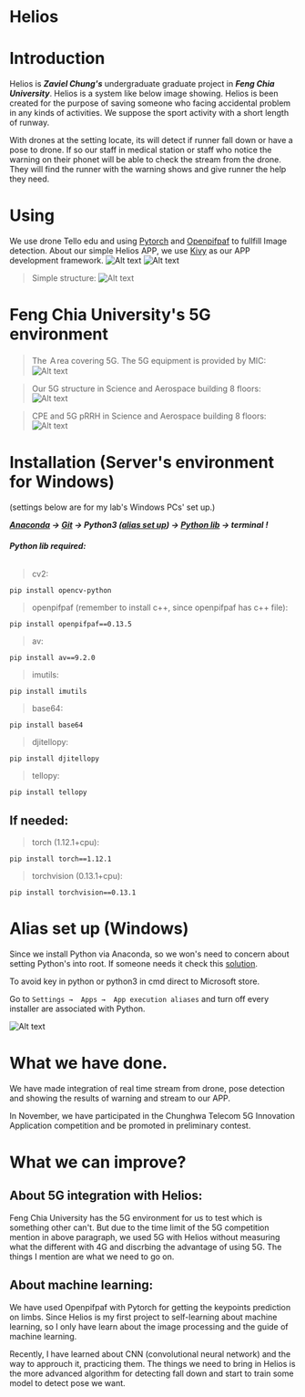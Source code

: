 # Helios 
# Introduction
Helios is ***Zaviel Chung's*** undergraduate graduate project in ***Feng Chia University***.
Helios is a system like below image showing. Helios is been created for the purpose of saving someone who facing accidental problem in any kinds of activities. We suppose the sport activity with a short length of runway. 

With drones at the setting locate, its will detect if runner fall down or have a pose to drone. If so our staff in medical station or staff who notice the warning on their phonet will be able to check the stream from the drone. They will find the runner with the warning shows and give runner the help they need. 
# Using
We use drone Tello edu and using [Pytorch](https://pytorch.org/) and [Openpifpaf](https://openpifpaf.github.io/intro.html) to fullfill Image detection. About our simple Helios APP, we use [Kivy](https://kivy.org/) as our APP development framework. 
![Alt text](screenshot/Helios_Structure.png)
![Alt text](screenshot/Helios_structureGIF.gif)
>Simple structure:
![Alt text](screenshot/simple_structure.png)
# Feng Chia University's 5G environment

>The Ａrea covering 5G. The 5G equipment is provided by MIC:
![Alt text](screenshot/FCU_ZoneOf5G.png)

>Our 5G structure in Science and Aerospace building 8 floors:
![Alt text](screenshot/FCU_5G_Structure.png)

>CPE and 5G pRRH in Science and Aerospace building 8 floors:
![Alt text](screenshot/SAB_8floors'_set.png)
# Installation (Server's environment for Windows)
(settings below are for my lab's Windows PCs' set up.)

***[Anaconda](https://docs.anaconda.com/anaconda/install/index.html) -> [Git](https://gitforwindows.org/
) -> Python3 ([alias set up](#alias-set-up-windows)) -> [Python lib](#python-lib-required) -> terminal !***

###### ***Python lib required:***
>cv2: 

    pip install opencv-python
     
>openpifpaf (remember to install c++, since openpifpaf has c++ file): 

    pip install openpifpaf==0.13.5
     
>av: 

    pip install av==9.2.0
     
>imutils: 

    pip install imutils

>base64: 

    pip install base64
    
>djitellopy: 

    pip install djitellopy
     
>tellopy: 

    pip install tellopy   

## If needed:
>torch (1.12.1+cpu):

    pip install torch==1.12.1 
    
>torchvision (0.13.1+cpu):

    pip install torchvision==0.13.1
     
# Alias set up (Windows)
Since we install Python via Anaconda, so we won's need to concern about setting Python's into root. If someone needs it check this [solution](https://stackoverflow.com/a/58773979).

To avoid key in python or python3 in cmd direct to Microsoft store.

Go to ```Settings →  Apps →  App execution aliases``` and turn off every installer are associated with Python.

![Alt text](screenshot/windowsapp_alias.png)

# What we have done.
We have made integration of real time stream from drone, pose detection and showing the results of warning and stream to our APP.  

In November, we have participated in the Chunghwa Telecom 5G Innovation Application competition and be promoted in preliminary contest. 
# What we can improve?
## About 5G integration with Helios:

  Feng Chia University has the 5G environment for us to test which is something other can't. But due to the time limit of the 5G competition mention in above paragraph, we used 5G with Helios without measuring what the different with 4G and discrbing the advantage of using 5G. The things I mention are what we need to go on.
## About machine learning:

  We have used Openpifpaf with Pytorch for getting the keypoints prediction on limbs. Since Helios is my first project to self-learning about machine learning, so I only have learn about the image processing and the guide of machine learning. 
  
  Recently, I have learned about CNN (convolutional neural network) and the way to approuch it, practicing them. The things we need to bring in Helios is the more advanced algorithm for detecting fall down and start to train some model to detect pose we want.
